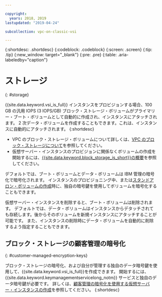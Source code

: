 ```yaml
---

copyright:
  years: 2018, 2019
lastupdated: "2019-04-24"

subcollection: vpc-on-classic-vsi

---
```


{:shortdesc: .shortdesc}
{:codeblock: .codeblock}
{:screen: .screen}
{:tip: .tip}
{:new_window: target="_blank"}
{:pre: .pre}
{:table: .aria-labeledby="caption"}


# ストレージ
{: #storage}

{{site.data.keyword.vsi_is_full}} インスタンスをプロビジョンする場合、100 GB の汎用 IOPS (3 IOPS/GB) ブロック・ストレージ・ボリュームがプライマリー・ブート・ボリュームとして自動的に作成され、インスタンスにアタッチされます。 2 次データ・ボリュームを作成することもできます。これは、インスタンスに自動的にアタッチされます。
{:shortdesc}

- VPC のブロック・ストレージ・ボリュームについて詳しくは、[VPC のブロック・ストレージについて](/docs/vpc-on-classic-block-storage?topic=vpc-on-classic-block-storage-block-storage-about)を参照してください。  
- 仮想サーバー・インスタンスのプロビジョンに関係なくボリュームの作成を開始するには、[{{site.data.keyword.block_storage_is_short}}の概要](/docs/vpc-on-classic-block-storage?topic=vpc-on-classic-block-storage-block-storage-getting-started)を参照してください。

デフォルトでは、ブート・ボリュームとデータ・ボリュームは IBM 管理の暗号化で暗号化されます。 インスタンスのプロビジョニング中、または[スタンドアロン・ボリュームの作成](/docs/vpc-on-classic-block-storage?topic=vpc-on-classic-block-storage-block-storage-encryption)時に、独自の暗号鍵を使用してボリュームを暗号化することもできます。  

仮想サーバー・インスタンスを削除すると、ブート・ボリュームは削除されます。 デフォルトでは、データ・ボリュームはインスタンスからデタッチされても存続します。後からそのボリュームを新規インスタンスにアタッチすることが可能です。 また、インスタンスの削除時にデータ・ボリュームを自動的に削除するよう指定することもできます。  

## ブロック・ストレージの顧客管理の暗号化  
{: #customer-managed-encryption-keys}

ブロック・ストレージの暗号化、および自分が管理する独自のデータ暗号鍵を使用して、{{site.data.keyword.vsi_is_full}}を作成できます。 開始するには、{{site.data.keyword.keymanagementservicelong_notm}} サービスと独自のデータ暗号鍵が必要です。 詳しくは、[顧客管理の暗号化を使用する仮想サーバー・インスタンスの作成](/docs/vpc-on-classic-vsi?topic=vpc-on-classic-vsi-creating-instances-byok)を参照してください。
{:shortdesc}

